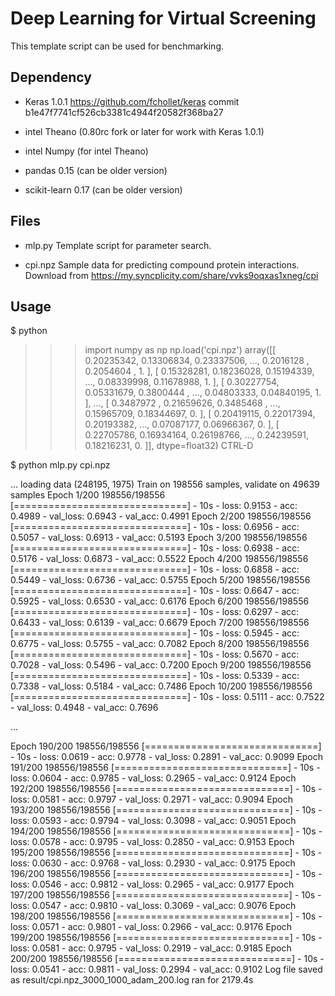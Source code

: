 Deep Learning for Virtual Screening
===================================

This template script can be used for benchmarking. 

Dependency
----------

- Keras 1.0.1
  https://github.com/fchollet/keras
  commit b1e47f7741cf526cb3381c4944f20582f368ba27

- intel Theano (0.80rc fork or later for work with Keras 1.0.1)

- intel Numpy (for intel Theano)

- pandas 0.15 (can be older version)
- scikit-learn 0.17 (can be older version)

Files
-----

- mlp.py
  Template script for parameter search.

- cpi.npz
  Sample data for predicting compound protein interactions.
  Download from https://my.syncplicity.com/share/vvks9oqxas1xneg/cpi

Usage
-----

$ python
>>> import numpy as np
>>> np.load('cpi.npz')
array([[ 0.20235342,  0.13306834,  0.23337506, ...,  0.2016128 ,
         0.2054604 ,  1.        ],
       [ 0.15328281,  0.18236028,  0.15194339, ...,  0.08339998,
         0.11678988,  1.        ],
       [ 0.30227754,  0.05331679,  0.3800444 , ...,  0.04803333,
         0.04840195,  1.        ],
       ...,
       [ 0.3487972 ,  0.21659626,  0.3485468 , ...,  0.15965709,
         0.18344697,  0.        ],
       [ 0.20419115,  0.22017394,  0.20193382, ...,  0.07087177,
         0.06966367,  0.        ],
       [ 0.22705786,  0.16934164,  0.26198766, ...,  0.24239591,
         0.18216231,  0.        ]], dtype=float32)
>>> CTRL-D

$ python mlp.py cpi.npz

... loading data
(248195, 1975)
Train on 198556 samples, validate on 49639 samples
Epoch 1/200
198556/198556 [==============================] - 10s - loss: 0.9153 - acc:
0.4989 - val_loss: 0.6943 - val_acc: 0.4991
Epoch 2/200
198556/198556 [==============================] - 10s - loss: 0.6956 - acc:
0.5057 - val_loss: 0.6913 - val_acc: 0.5193
Epoch 3/200
198556/198556 [==============================] - 10s - loss: 0.6938 - acc:
0.5176 - val_loss: 0.6873 - val_acc: 0.5522
Epoch 4/200
198556/198556 [==============================] - 10s - loss: 0.6858 - acc:
0.5449 - val_loss: 0.6736 - val_acc: 0.5755
Epoch 5/200
198556/198556 [==============================] - 10s - loss: 0.6647 - acc:
0.5925 - val_loss: 0.6530 - val_acc: 0.6176
Epoch 6/200
198556/198556 [==============================] - 10s - loss: 0.6297 - acc:
0.6433 - val_loss: 0.6139 - val_acc: 0.6679
Epoch 7/200
198556/198556 [==============================] - 10s - loss: 0.5945 - acc:
0.6775 - val_loss: 0.5755 - val_acc: 0.7082
Epoch 8/200
198556/198556 [==============================] - 10s - loss: 0.5670 - acc:
0.7028 - val_loss: 0.5496 - val_acc: 0.7200
Epoch 9/200
198556/198556 [==============================] - 10s - loss: 0.5339 - acc:
0.7338 - val_loss: 0.5184 - val_acc: 0.7486
Epoch 10/200
198556/198556 [==============================] - 10s - loss: 0.5111 - acc:
0.7522 - val_loss: 0.4948 - val_acc: 0.7696

...

Epoch 190/200
198556/198556 [==============================] - 10s - loss: 0.0619 - acc:
0.9778 - val_loss: 0.2891 - val_acc: 0.9099
Epoch 191/200
198556/198556 [==============================] - 10s - loss: 0.0604 - acc:
0.9785 - val_loss: 0.2965 - val_acc: 0.9124
Epoch 192/200
198556/198556 [==============================] - 10s - loss: 0.0581 - acc:
0.9797 - val_loss: 0.2971 - val_acc: 0.9094
Epoch 193/200
198556/198556 [==============================] - 10s - loss: 0.0593 - acc:
0.9794 - val_loss: 0.3098 - val_acc: 0.9051
Epoch 194/200
198556/198556 [==============================] - 10s - loss: 0.0578 - acc:
0.9795 - val_loss: 0.2850 - val_acc: 0.9153
Epoch 195/200
198556/198556 [==============================] - 10s - loss: 0.0630 - acc:
0.9768 - val_loss: 0.2930 - val_acc: 0.9175
Epoch 196/200
198556/198556 [==============================] - 10s - loss: 0.0546 - acc:
0.9812 - val_loss: 0.2965 - val_acc: 0.9177
Epoch 197/200
198556/198556 [==============================] - 10s - loss: 0.0547 - acc:
0.9810 - val_loss: 0.3069 - val_acc: 0.9076
Epoch 198/200
198556/198556 [==============================] - 10s - loss: 0.0571 - acc:
0.9801 - val_loss: 0.2966 - val_acc: 0.9176
Epoch 199/200
198556/198556 [==============================] - 10s - loss: 0.0581 - acc:
0.9795 - val_loss: 0.2919 - val_acc: 0.9185
Epoch 200/200
198556/198556 [==============================] - 10s - loss: 0.0541 - acc:
0.9811 - val_loss: 0.2994 - val_acc: 0.9102
Log file saved as result/cpi.npz_3000_1000_adam_200.log
ran for 2179.4s

